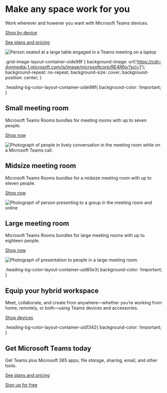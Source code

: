 # Make any space work for you

Work wherever and however you want with Microsoft Teams devices.

[Shop by device](https://go.microsoft.com/fwlink/?linkid=2293814&clcid=0x409&culture=en-us&country=us)

[See plans and pricing](https://www.microsoft.com/en-us/microsoft-teams/microsoft-teams-rooms/compare-rooms-plans)

 ![Person seated at a large table engaged in a Teams meeting on a laptop](https://cdn-dynmedia-1.microsoft.com/is/image/microsoftcorp/Hero-TeamsInstantMessaging-1920x570-2x_RE4Re5K?resMode=sharp2&op_usm=1.5,0.65,15,0&wid=3840&hei=1140&qlt=85&fmt=png-alpha)

.grid-image-layout-container-uide98f { background-image: url('https://cdn-dynmedia-1.microsoft.com/is/image/microsoftcorp/RE4R6jv?scl=1'); background-repeat: no-repeat; background-size: cover; background-position: center; }

.heading-bg-color-layout-container-uide98f{ background-color: !important; }

## Small meeting room

Microsoft Teams Rooms bundles for meeting rooms with up to seven people.

[Shop now](https://go.microsoft.com/fwlink/?linkid=2293904&clcid=0x409&culture=en-us&country=us)

![Photograph of people in lively conversation in the meeting room while on a Microsoft Teams call.](https://cdn-dynmedia-1.microsoft.com/is/image/microsoftcorp/LegacySmallRoom_RE4RbvT?resMode=sharp2&op_usm=1.5,0.65,15,0&wid=440&hei=233&qlt=99&fit=constrain)

## Midsize meeting room

Microsoft Teams Rooms bundles for a midsize meeting room with up to eleven people.

[Shop now](https://go.microsoft.com/fwlink/?linkid=2293619&clcid=0x409&culture=en-us&country=us)

![Photograph of person presenting to a group in the meeting room and online](https://cdn-dynmedia-1.microsoft.com/is/image/microsoftcorp/LegacyMediumRoom_RE4R153?resMode=sharp2&op_usm=1.5,0.65,15,0&wid=440&hei=223&qlt=99&fit=constrain)

## Large meeting room

Microsoft Teams Rooms bundles for large meeting rooms with up to eighteen people.

[Shop now](https://go.microsoft.com/fwlink/?linkid=2293905&clcid=0x409&culture=en-us&country=us)

![Photograph of presentation to people in a large meeting room.](https://cdn-dynmedia-1.microsoft.com/is/image/microsoftcorp/LegacyLargeRoom_RE4R150?resMode=sharp2&op_usm=1.5,0.65,15,0&wid=440&hei=233&qlt=85&fit=constrain)

.heading-bg-color-layout-container-uid85e3{ background-color: !important; }

## Equip your hybrid workspace

Meet, collaborate, and create from anywhere—whether you’re working from home, remotely, or both—using Teams devices and accessories.

[Shop devices](https://go.microsoft.com/fwlink/?linkid=2293814&clcid=0x409&culture=en-us&country=us)

.heading-bg-color-layout-container-uid1342{ background-color: !important; }

## Get Microsoft Teams today

Get Teams plus Microsoft 365 apps, file storage, sharing, email, and other tools.

[See plans and pricing](https://www.microsoft.com/en-us/microsoft-teams/compare-microsoft-teams-options)

[Sign up for free](https://go.microsoft.com/fwlink/p/?LinkID=2123761&lm=deeplink&lmsrc=DevicesWebPage&cmpid=FreemiumSignUpFooter&clcid=0x409&culture=en-us&country=us)